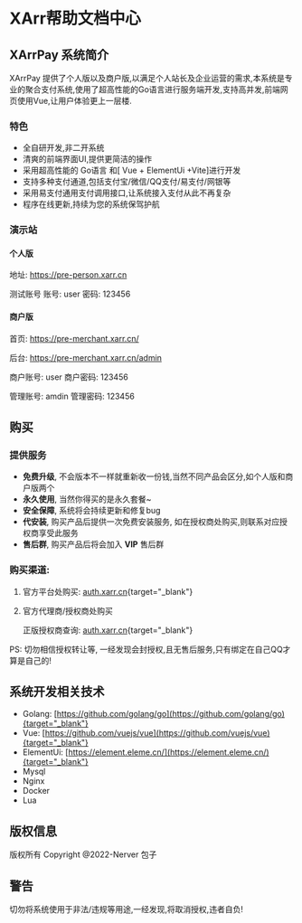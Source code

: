 
# XArr帮助文档中心

## XArrPay 系统简介

XArrPay 提供了个人版以及商户版,以满足个人站长及企业运营的需求,本系统是专业的聚合支付系统,使用了超高性能的Go语言进行服务端开发,支持高并发,前端网页使用Vue,让用户体验更上一层楼.

### 特色 

* 全自研开发,非二开系统
* 清爽的前端界面UI,提供更简洁的操作
* 采用超高性能的 Go语言 和[ Vue + ElementUi +Vite]进行开发
* 支持多种支付通道,包括支付宝/微信/QQ支付/易支付/网银等
* 采用易支付通用支付调用接口,让系统接入支付从此不再复杂
* 程序在线更新,持续为您的系统保驾护航


### 演示站



#### 个人版

地址: https://pre-person.xarr.cn

测试账号
账号: user
密码: 123456


#### 商户版

首页: https://pre-merchant.xarr.cn/

后台: https://pre-merchant.xarr.cn/admin

商户账号: user
商户密码: 123456

管理账号: amdin
管理密码: 123456


## 购买

### 提供服务
* **免费升级**, 不会版本不一样就重新收一份钱,当然不同产品会区分,如个人版和商户版两个
* **永久使用**, 当然你得买的是永久套餐~
* **安全保障**, 系统将会持续更新和修复bug
* **代安装**, 购买产品后提供一次免费安装服务, 如在授权商处购买,则联系对应授权商享受此服务
* **售后群**, 购买产品后将会加入 **VIP** 售后群

### 购买渠道:
1. 官方平台处购买: [auth.xarr.cn](auth.xarr.cn){target="_blank"}
2. 官方代理商/授权商处购买
    
    正版授权商查询: [auth.xarr.cn](auth.xarr.cn){target="_blank"}

PS: 切勿相信授权转让等, 一经发现会封授权,且无售后服务,只有绑定在自己QQ才算是自己的!


## 系统开发相关技术
* Golang: [https://github.com/golang/go](https://github.com/golang/go){target="_blank"}
* Vue: [https://github.com/vuejs/vue](https://github.com/vuejs/vue){target="_blank"}
* ElementUi: [https://element.eleme.cn/](https://element.eleme.cn/){target="_blank"}
* Mysql
* Nginx
* Docker
* Lua


## 版权信息
版权所有 Copyright @2022-Nerver 包子


## 警告
切勿将系统使用于非法/违规等用途,一经发现,将取消授权,违者自负!